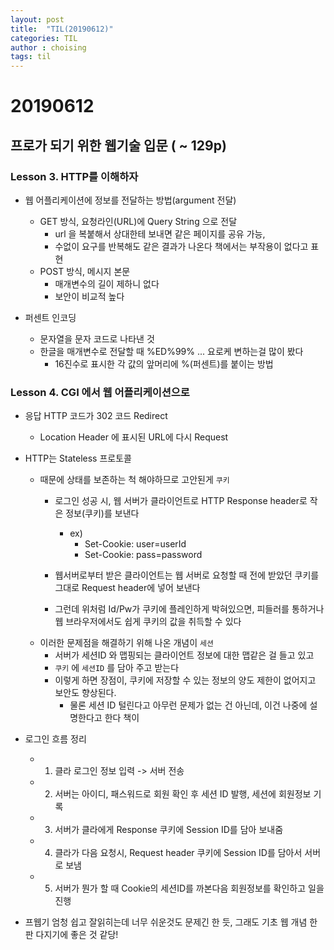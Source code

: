 ```yaml
---
layout: post
title:  "TIL(20190612)"
categories: TIL
author : choising
tags: til
---
```


# 20190612

## 프로가 되기 위한 웹기술 입문 ( ~ 129p)

### Lesson 3. HTTP를 이해하자

- 웹 어플리케이션에 정보를 전달하는 방법(argument 전달)
    - GET 방식, 요청라인(URL)에 Query String 으로 전달
        - url 을 복붙해서 상대한테 보내면 같은 페이지를 공유 가능,
        - 수없이 요구를 반복해도 같은 결과가 나온다 책에서는 부작용이 없다고 표현
    - POST 방식, 메시지 본문
        - 매개변수의 길이 제하니 없다
        - 보안이 비교적 높다

- 퍼센트 인코딩
    - 문자열을 문자 코드로 나타낸 것
    - 한글을 매개변수로 전달할 때 %ED%99% ... 요로케 변하는걸 많이 봤다
        - 16진수로 표시한 각 값의 앞머리에 %(퍼센트)를 붙이는 방법

### Lesson 4. CGI 에서 웹 어플리케이션으로

- 응답 HTTP 코드가 302 코드 Redirect
    - Location Header 에 표시된 URL에 다시 Request

- HTTP는 Stateless 프로토콜
    - 때문에 상태를 보존하는 척 해야하므로 고안된게 `쿠키`
        - 로그인 성공 시, 웹 서버가 클라이언트로 HTTP Response header로 작은 정보(쿠키)를 보낸다
            - ex)
                - Set-Cookie: user=userId
                - Set-Cookie: pass=password
            
        - 웹서버로부터 받은 클라이언트는 웹 서버로 요청할 때 전에 받았던 쿠키를 그대로 Request header에 넣어 보낸다
        - 그런데 위처럼 Id/Pw가 쿠키에 플레인하게 박혀있으면, 피들러를 통하거나 웹 브라우저에서도 쉽게 쿠키의 값을 취득할 수 있다
    - 이러한 문제점을 해결하기 위해 나온 개념이 `세션`
        - 서버가 세션ID 와 맵핑되는 클라이언트 정보에 대한 맵같은 걸 들고 있고
        - `쿠키` 에 `세션ID` 를 담아 주고 받는다
        - 이렇게 하면 장점이, 쿠키에 저장할 수 있는 정보의 양도 제한이 없어지고 보안도 향상된다.
            - 물론 세션 ID 털린다고 아무런 문제가 없는 건 아닌데, 이건 나중에 설명한다고 한다 책이

- 로그인 흐름 정리
    - 1. 클라 로그인 정보 입력 -> 서버 전송
    - 2. 서버는 아이디, 패스워드로 회원 확인 후 세션 ID 발행, 세션에 회원정보 기록
    - 3. 서버가 클라에게 Response 쿠키에 Session ID를 담아 보내줌
    - 4. 클라가 다음 요청시, Request header 쿠키에 Session ID를 담아서 서버로 보냄
    - 5. 서버가 뭔가 할 때 Cookie의 세션ID를 까본다음 회원정보를 확인하고 일을 진행

- 프웹기 엄청 쉽고 잘읽히는데 너무 쉬운것도 문제긴 한 듯, 그래도 기초 웹 개념 한판 다지기에 좋은 것 같당!

